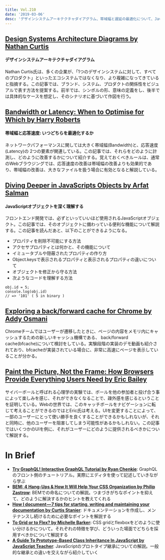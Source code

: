 ```yaml
---
title: Vol.210
date: '2019-03-06'
desc: 'デザインシステムアーキテクチャダイアグラム、帯域幅と遅延の最適化について、JavaScriptオブジェクトを深く理解する、ほか計10リンク'
---
```


## [Design Systems Architecture Diagrams by Nathan Curtis](https://medium.com/eightshapes-llc/design-systems-architecture-diagrams-3fc13ec979e3)

#### デザインシステムアーキテクチャダイアグラム

Nathan Curtis氏は、多くの企業が、「1つのデザインシステムに対して、すべてのプロダクト」といったエコシステムではなくなり、より複雑になってきていると指摘する。この記事では、ブランド、システム、プロダクトの関係性をビジュアルで表す方法を提案する。前半では、シンボルの形、意味の定義をし、後半では具体的なケースを想定し、そのシナリオに基づいて作図を行う。

## [Bandwidth or Latency: When to Optimise for Which by Harry Roberts](https://csswizardry.com/2019/01/bandwidth-or-latency-when-to-optimise-which/)

#### 帯域幅と応答速度: いつどちらを最適化するか

ネットワークパフォーマンスに関しては大きく帯域幅(Bandwidth)と、応答速度(Latency)の
2つの要素が関連している。この記事では、それらをどのように計測し、どのように改善するかについて紹介する。覚えておくべきルールは、通常のWebブラウジングでは、応答速度の改善は帯域幅の改善よりも効果的であり、帯域幅の改善は、大きなファイルを扱う場合に有効となると解説している。

## [Diving Deeper in JavaScripts Objects by Arfat Salman](https://blog.bitsrc.io/diving-deeper-in-javascripts-objects-318b1e13dc12)

#### JavaScriptオブジェクトを深く理解する

フロントエンド開発では、必ずといっていいほど使用されるJavaScriptオブジェクト。この記事では、そのオブジェクトに備わっている便利な機能について解説する。この記事を読んだあと、以下のことができるようになる。

- プロパティを削除不可能にする方法
- アクセサプロパティとは何かと、その機能について
- イミュータブルや隠蔽されたプロパティの作り方
- Object.keysで表示されるプロパティと表示されるプロパティの違いについて
- オブジェクトを修正から守る方法
- 次ようなコードを理解する方法

```
obj.id = 5;
console.log(obj.id)
// => '101' ( 5 in binary )
```

## [Exploring a back/forward cache for Chrome by Addy Osmani](https://addyosmani.com/blog/back-forward-cache/)

Chromeチームではユーザーが遷移したときに、ページの内容をメモリ内にキャッシュするための新しいキャッシュ機構である、 back/forward cache(bfcache)について検討をしている。実験段階の実装のデモ動画も紹介されており、bfcacheが実装されている場合に、非常に高速にページを表示していることが分かる。

## [Paint the Picture, Not the Frame: How Browsers Provide Everything Users Need by Eric Bailey](https://alistapart.com/article/paint-the-picture-not-the-frame)

サイバーボールと呼ばれる心理学の実験では、ボールを他の参加者と投げ合う事によって楽しみを感じ、それができなくなることで、疎外感を感じるということを証明している。Webの世界では、このキャッチボールをナビゲーションに転じて考えることができるのではとEric氏は考える。UIを変更することによって、一部のユーザーにとって使い勝手を良くすることができるかもしれないが、それと同時に、他のユーザーを阻害してしまう可能性があるかもしれない。この記事ではいくつかのUIを例に、それがユーザーにどのように提供されるべきかについて解説する。

# In Brief
- [**Try GraphQL! Interactive GraphQL Tutorial by Ryan Chenkie**](https://trygql.com/): GraphQLのフロント側のチュートリアル。実際にエディタを使って記述していきながら学ぶ
- [**BEM: 4 Hang-Ups & How It Will Help Your CSS Organization by Philip Zastrow**](https://seesparkbox.com/foundry/bem_css_organization): BEMでの命名についての解説。つまづきがちなポイントを抑えて、どのように解決するかのヒントを教えてくれる
- [**How I document — 7 tips for starting, writing and maintaining your documentation by Curtis Stanier**](https://blog.usejournal.com/how-i-document-7-tips-for-starting-writing-and-maintaining-your-documentation-6e858af64c0): ドキュメンテーションを作成し、メンテナンスし続けるために必要なポイントを解説する
- [**To Grid or to Flex? by Michelle Barker**](https://css-irl.info/to-grid-or-to-flex/)**:** CSS gridとflexboxをどのように使い分けるかについて。それぞれの特徴を学び、どういった場面でどちらを採用すべきかについて解説する
- [**A Guide To Prototype-Based Class Inheritance In JavaScript by JavaScript Teacher**](https://medium.com/@js_tut/a-guide-to-prototype-based-class-inheritance-in-javascript-849d3c3ddca): JavaScriptのプロトタイプ継承についての解説。一般的な継承との違いを交えながら紹介していく

